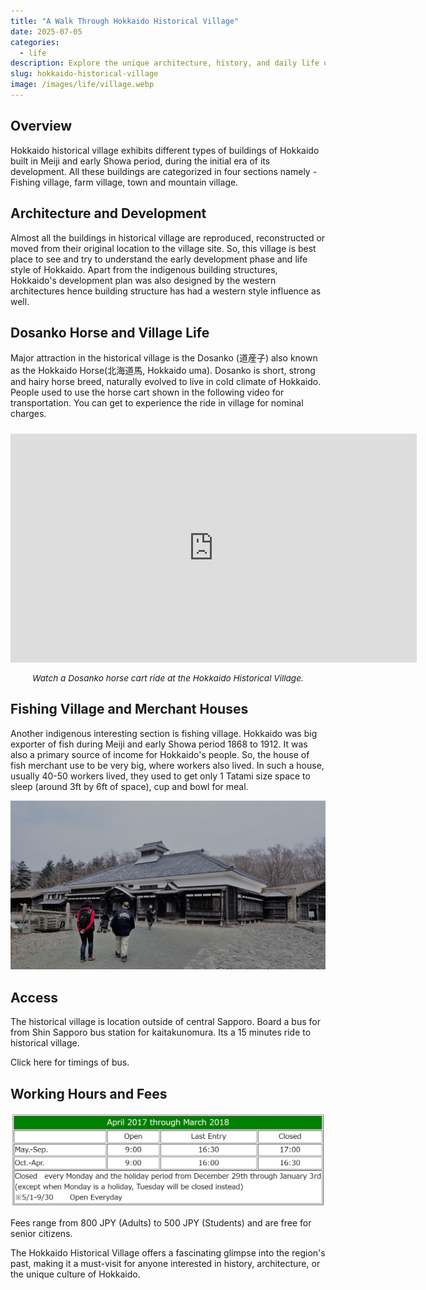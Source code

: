 ```yaml
---
title: "A Walk Through Hokkaido Historical Village"
date: 2025-07-05
categories:
  - life
description: Explore the unique architecture, history, and daily life of Hokkaido's Meiji and Showa eras at the Hokkaido Historical Village, including Dosanko horses and fishing village life.
slug: hokkaido-historical-village
image: /images/life/village.webp
---
```


## Overview

Hokkaido historical village exhibits different types of buildings of Hokkaido built in Meiji and early Showa period, during the initial era of its development. All these buildings are categorized in four sections namely - Fishing village, farm village, town and mountain village.

## Architecture and Development

Almost all the buildings in historical village are reproduced, reconstructed or moved from their original location to the village site. So, this village is best place to see and try to understand the early development phase and life style of Hokkaido. Apart from the indigenous building structures, Hokkaido's development plan was also designed by the western architectures hence building structure has had a western style influence as well.

## Dosanko Horse and Village Life

Major attraction in the historical village is the Dosanko (道産子) also known as the Hokkaido Horse(北海道馬, Hokkaido uma). Dosanko is short, strong and hairy horse breed, naturally evolved to live in cold climate of Hokkaido. People used to use the horse cart shown in the following video for transportation. You can get to experience the ride in village for nominal charges.

<div style="text-align:center; margin: 24px 0;">
  <iframe width="650" height="366" src="https://www.youtube.com/embed/REUI8xUWcf8" title="Dosanko Horse Cart Ride" frameborder="0" allow="accelerometer; autoplay; clipboard-write; encrypted-media; gyroscope; picture-in-picture; web-share" allowfullscreen></iframe>
  <p style="font-size:0.97em;"><em>Watch a Dosanko horse cart ride at the Hokkaido Historical Village.</em></p>
</div>

## Fishing Village and Merchant Houses

Another indigenous interesting section is fishing village. Hokkaido was big exporter of fish during Meiji and early Showa period 1868 to 1912. It was also a primary source of income for Hokkaido's people. So, the house of fish merchant use to be very big, where workers also lived. In such a house, usually 40-50 workers lived, they used to get only 1 Tatami size space to sleep (around 3ft by 6ft of space), cup and bowl for meal. 

![Hokkaido Historical Village](/images/life/village.webp)

## Access

The historical village is location outside of central Sapporo. Board a bus for from Shin Sapporo bus station for kaitakunomura. Its a 15 minutes ride to historical village.

Click here for timings of bus.

## Working Hours and Fees

![Working hours and fees](/images/life/village-workinghours.png)

Fees range from 800 JPY (Adults) to 500 JPY (Students) and are free for senior citizens.

The Hokkaido Historical Village offers a fascinating glimpse into the region's past, making it a must-visit for anyone interested in history, architecture, or the unique culture of Hokkaido.